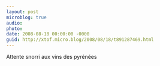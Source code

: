 ```yaml
---
layout: post
microblog: true
audio: 
photo: 
date: 2008-08-18 00:00:00 -0000
guid: http://xtof.micro.blog/2008/08/18/t891287469.html
---
```

Attente snorri aux vins des pyrénées
